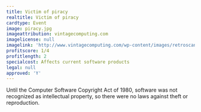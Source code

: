 ```yaml
---
title: Victim of piracy
realtitle: Victim of piracy
cardtype: Event
image: piracy.jpg
imageattribution: vintagecomputing.com
imagelicense: null
imagelink: 'http://www.vintagecomputing.com/wp-content/images/retroscan/piracy_byte_large.jpg'
profitscore: 1/4
profitlength: 2
specialcost: Affects current software products
legal: null
approved: 'Y'
---
```


Until the Computer Software Copyright Act of 1980, software was not recognized as intellectual property, so there were no laws against theft or reproduction.
